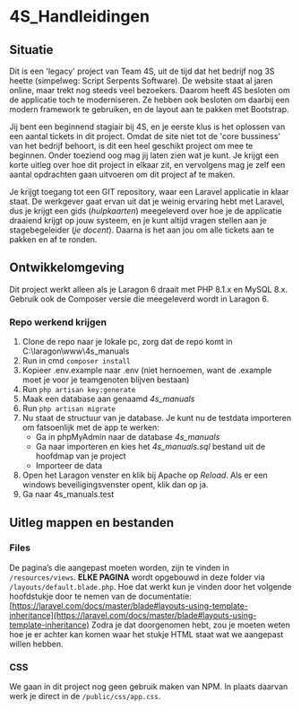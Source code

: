 # 4S_Handleidingen

## Situatie

Dit is een 'legacy' project van Team 4S, uit de tijd dat het bedrijf nog 3S heette (simpelweg: Script Serpents Software). De website staat al jaren online, maar trekt nog steeds veel bezoekers. Daarom heeft 4S besloten om de applicatie toch te moderniseren. Ze hebben ook besloten om daarbij een modern framework te gebruiken, en de layout aan te pakken met Bootstrap.

Jij bent een beginnend stagiair bij 4S, en je eerste klus is het oplossen van een aantal tickets in dit project. Omdat de site niet tot de 'core bussiness' van het bedrijf behoort, is dit een heel geschikt project om mee te beginnen. Onder toeziend oog mag jij laten zien wat je kunt. Je krijgt een korte uitleg over hoe dit project in elkaar zit, en vervolgens mag je zelf een aantal opdrachten gaan uitvoeren om dit project af te maken.

Je krijgt toegang tot een GIT repository, waar een Laravel applicatie in klaar staat. De werkgever gaat ervan uit dat je weinig ervaring hebt met Laravel, dus je krijgt een gids (_hulpkaarten_) meegeleverd over hoe je de applicatie draaiend krijgt op jouw systeem, en je kunt altijd vragen stellen aan je stagebegeleider (_je docent_). Daarna is het aan jou om alle tickets aan te pakken en af te ronden.

## Ontwikkelomgeving

Dit project werkt alleen als je Laragon 6 draait met PHP 8.1.x en MySQL 8.x. Gebruik ook de Composer versie die meegeleverd wordt in Laragon 6.

### Repo werkend krijgen

1. Clone de repo naar je lokale pc, zorg dat de repo komt in C:\laragon\www\4s_manuals
2. Run in cmd `composer install`
3. Kopieer .env.example naar .env (niet hernoemen, want de .example moet je voor je teamgenoten blijven bestaan)
4. Run `php artisan key:generate`
5. Maak een database aan genaamd _4s_manuals_
6. Run `php artisan migrate`
7. Nu staat de structuur van je database. Je kunt nu de testdata importeren om fatsoenlijk met de app te werken:
    * Ga in phpMyAdmin naar de database _4s_manuals_
    * Ga naar importeren en kies het _4s_manuals.sql_ bestand uit de hoofdmap van je project
    * Importeer de data
8. Open het Laragon venster en klik bij Apache op _Reload_. Als er een windows beveiligingsvenster opent, klik dan op ja. 
9. Ga naar 4s_manuals.test



## Uitleg mappen en bestanden

### Files

De pagina’s die aangepast moeten worden, zijn te vinden in `/resources/views`. **ELKE PAGINA** wordt opgebouwd in deze folder via `/layouts/default.blade.php`. Hoe dat werkt kun je vinden door het volgende hoofdstukje door te nemen van de documentatie: [https://laravel.com/docs/master/blade#layouts-using-template-inheritance](https://laravel.com/docs/master/blade#layouts-using-template-inheritance) Zodra je dat doorgenomen hebt, zou je moeten weten hoe je er achter kan komen waar het stukje HTML staat wat we aangepast willen hebben.

### CSS

We gaan in dit project nog geen gebruik maken van NPM. In plaats daarvan werk je direct in de `/public/css/app.css`.
